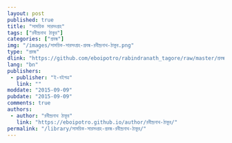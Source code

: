 ```yaml
---
layout: post
published: true
title: "সাময়িক সারসংগ্রহ"
tags: ["রবীন্দ্রনাথ ঠাকুর"]
categories: ["প্রবন্ধ"]
img: "/images/সাময়িক-সারসংগ্রহ-প্রবন্ধ-রবীন্দ্রনাথ-ঠাকুর.png"
type: "প্রবন্ধ"
dlink: "https://github.com/eboipotro/rabindranath_tagore/raw/master/প্রবন্ধ/সাময়িক_সারসংগ্রহ.epub"
lang: "bn"
publishers: 
 - publisher: "ই-বইপত্র"
   link: ""
moddate: "2015-09-09"
pubdate: "2015-09-09"
comments: true
authors: 
 - author: "রবীন্দ্রনাথ ঠাকুর"
   link: "https://eboipotro.github.io/author/রবীন্দ্রনাথ-ঠাকুর/"
permalink: "/library/সাময়িক-সারসংগ্রহ-প্রবন্ধ-রবীন্দ্রনাথ-ঠাকুর/"
---
```

